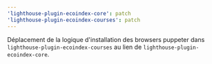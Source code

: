 ```yaml
---
'lighthouse-plugin-ecoindex-core': patch
'lighthouse-plugin-ecoindex-courses': patch
---
```


Déplacement de la logique d'installation des browsers puppeter dans `lighthouse-plugin-ecoindex-courses` au lien de `lighthouse-plugin-ecoindex-core`.
